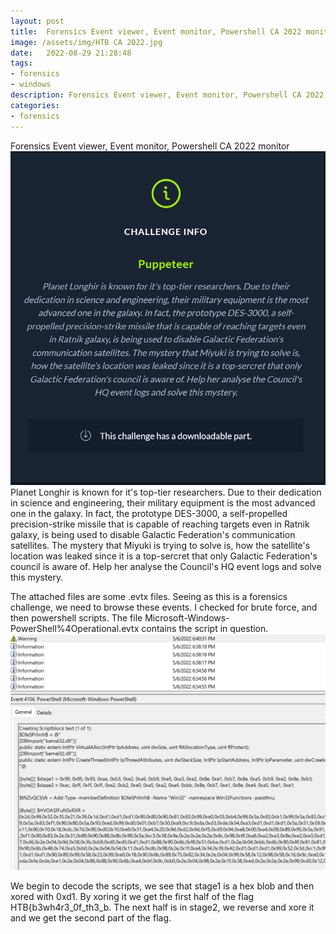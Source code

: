 ```yaml
---
layout: post
title:  Forensics Event viewer, Event monitor, Powershell CA 2022 monitor
image: /assets/img/HTB CA 2022.jpg
date:   2022-08-29 21:28:48
tags:
- forensics 
- windows
description: Forensics Event viewer, Event monitor, Powershell CA 2022 monitor
categories:
- forensics
---
```

Forensics Event viewer, Event monitor, Powershell CA 2022 monitor
![](/assets/img/2022-05-18-22-45-05.png)
Planet Longhir is known for it's top-tier researchers. Due to their dedication in science and engineering, their military equipment is the most advanced one in the galaxy. In fact, the prototype DES-3000, a self-propelled precision-strike missile that is capable of reaching targets even in Ratnik galaxy, is being used to disable Galactic Federation's communication satellites. The mystery that Miyuki is trying to solve is, how the satellite's location was leaked since it is a top-sercret that only Galactic Federation's council is aware of. Help her analyse the Council's HQ event logs and solve this mystery.

The attached files are some .evtx files. Seeing as this is a forensics challenge, we need to browse these events. I checked for brute force, and then powershell scripts. The file Microsoft-Windows-PowerShell%4Operational.evtx contains the script in question.
![](/assets/img/2022-05-18-22-52-10.png)

We begin to decode the scripts, we see that stage1 is a hex blob and then xored with 0xd1.
By xoring it we get the first half of the flag HTB{b3wh4r3_0f_th3_b. The next half is in stage2, we reverse and xore it and we get the second part of the flag.